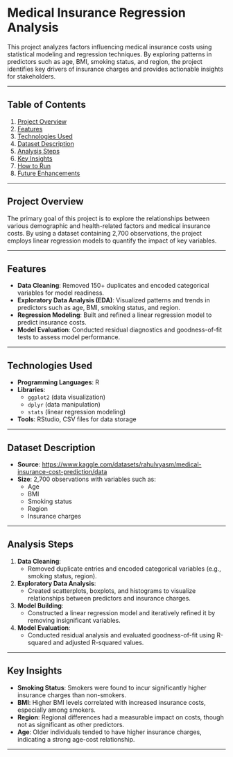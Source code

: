 # Medical Insurance Regression Analysis

This project analyzes factors influencing medical insurance costs using statistical modeling and regression techniques. By exploring patterns in predictors such as age, BMI, smoking status, and region, the project identifies key drivers of insurance charges and provides actionable insights for stakeholders.

---

## Table of Contents
1. [Project Overview](#project-overview)
2. [Features](#features)
3. [Technologies Used](#technologies-used)
4. [Dataset Description](#dataset-description)
5. [Analysis Steps](#analysis-steps)
6. [Key Insights](#key-insights)
7. [How to Run](#how-to-run)
8. [Future Enhancements](#future-enhancements)

---

## Project Overview

The primary goal of this project is to explore the relationships between various demographic and health-related factors and medical insurance costs. By using a dataset containing 2,700 observations, the project employs linear regression models to quantify the impact of key variables.

---

## Features

- **Data Cleaning**: Removed 150+ duplicates and encoded categorical variables for model readiness.
- **Exploratory Data Analysis (EDA)**: Visualized patterns and trends in predictors such as age, BMI, smoking status, and region.
- **Regression Modeling**: Built and refined a linear regression model to predict insurance costs.
- **Model Evaluation**: Conducted residual diagnostics and goodness-of-fit tests to assess model performance.

---

## Technologies Used

- **Programming Languages**: R
- **Libraries**: 
  - `ggplot2` (data visualization)
  - `dplyr` (data manipulation)
  - `stats` (linear regression modeling)
- **Tools**: RStudio, CSV files for data storage

---

## Dataset Description

- **Source**: https://www.kaggle.com/datasets/rahulvyasm/medical-insurance-cost-prediction/data
- **Size**: 2,700 observations with variables such as:
  - Age
  - BMI
  - Smoking status
  - Region
  - Insurance charges

---

## Analysis Steps

1. **Data Cleaning**: 
   - Removed duplicate entries and encoded categorical variables (e.g., smoking status, region).
2. **Exploratory Data Analysis**:
   - Created scatterplots, boxplots, and histograms to visualize relationships between predictors and insurance charges.
3. **Model Building**:
   - Constructed a linear regression model and iteratively refined it by removing insignificant variables.
4. **Model Evaluation**:
   - Conducted residual analysis and evaluated goodness-of-fit using R-squared and adjusted R-squared values.

---

## Key Insights

- **Smoking Status**: Smokers were found to incur significantly higher insurance charges than non-smokers.
- **BMI**: Higher BMI levels correlated with increased insurance costs, especially among smokers.
- **Region**: Regional differences had a measurable impact on costs, though not as significant as other predictors.
- **Age**: Older individuals tended to have higher insurance charges, indicating a strong age-cost relationship.

---
